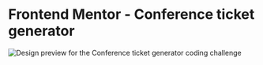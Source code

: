  # Frontend Mentor - Conference ticket generator

![Design preview for the Conference ticket generator coding challenge](./desktop-design-form.jpg)


